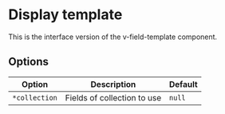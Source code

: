 # Display template

This is the interface version of the v-field-template component.

## Options

| Option        | Description                            | Default |
|---------------|----------------------------------------|---------|
| `*collection` | Fields of collection to use            | `null`  |
